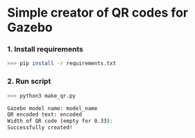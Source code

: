 # Simple creator of QR codes for Gazebo

### 1. Install requirements
```bash
>>> pip install -r requirements.txt
```

### 2. Run script
```bash
>>> python3 make_qr.py

Gazebo model name: model_name
QR encoded text: encoded
Width of QR code (empty for 0.33):
Successfully created!
```
